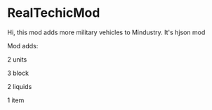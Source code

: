 # RealTechicMod
Hi, this mod adds more military vehicles to Mindustry.
It's hjson mod

Mod adds:

2 units

3 block

2 liquids

1 item
